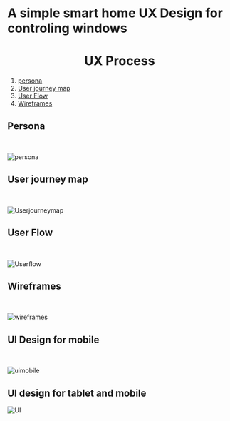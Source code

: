 # A simple smart home UX Design for controling windows

<h1 align="center">
    UX Process 
</h1>

1. [persona](#persona)
2. [User journey map](#user-journey-map)
3. [User Flow](#user-flow)
4. [Wireframes](#Wireframes)
                                              
## Persona
&nbsp;

![persona](https://github.com/Behnaz-HP/Behnaz-HP.github.io/blob/main/smart_home/persona.png)

## User journey map
&nbsp;

![Userjourneymap](https://github.com/Behnaz-HP/Behnaz-HP.github.io/blob/main/smart_home/userjourney%20map.png)

## User Flow
&nbsp;

![Userflow](https://github.com/Behnaz-HP/Behnaz-HP.github.io/blob/main/smart_home/User%20flow.png)

## Wireframes
&nbsp;

![wireframes](https://github.com/Behnaz-HP/Behnaz-HP.github.io/blob/main/smart_home/wireframe.png)

## UI Design for mobile
&nbsp;

![uimobile](https://github.com/Behnaz-HP/Behnaz-HP.github.io/blob/main/smart_home/ui%20mobile.png)

                                                       
                                                
## UI design for tablet and mobile

![UI](https://github.com/Behnaz-HP/Behnaz-HP.github.io/blob/main/smart_home/UI%20Behnaz.png)


